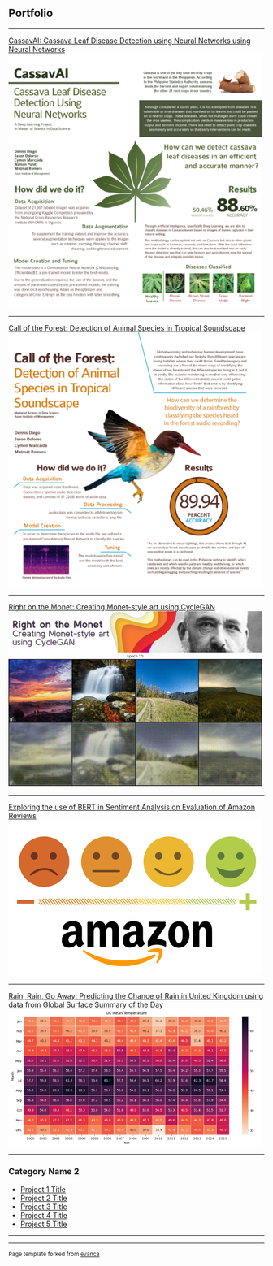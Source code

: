 ## Portfolio

---

[CassavAI: Cassava Leaf Disease Detection using Neural Networks using Neural Networks](/sample_page)
<img src="images/Cassava.png?raw=true" width="500"/>

---
[Call of the Forest: Detection of Animal Species in Tropical Soundscape](/pdf/sample_presentation.pdf)
<img src="images/Rainforest.png?raw=true" width="500"/>

---
[Right on the Monet: Creating Monet-style art using CycleGAN](/pdf/sample_presentation.pdf)
<img src="images/Monet2.png?raw=true" width="500"/>
<img src="images/Monet.gif?raw=true" width="500"/>

---
[Exploring the use of BERT in Sentiment Analysis on Evaluation of Amazon Reviews](/pdf/sample_presentation.pdf)
<img src="images/Amazon.png?raw=true" width="500"/>

---
[Rain, Rain, Go Away: Predicting the Chance of Rain in United Kingdom using data from Global Surface Summary of the Day](/pdf/sample_presentation.pdf)
<img src="images/GSOD ML.png?raw=true" width="500"/>

---
### Category Name 2

- [Project 1 Title](http://example.com/)
- [Project 2 Title](http://example.com/)
- [Project 3 Title](http://example.com/)
- [Project 4 Title](http://example.com/)
- [Project 5 Title](http://example.com/)

---




---
<p style="font-size:11px">Page template forked from <a href="https://github.com/evanca/quick-portfolio">evanca</a></p>
<!-- Remove above link if you don't want to attibute -->
